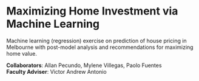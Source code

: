 # Maximizing Home Investment via Machine Learning


Machine learning (regression) exercise on prediction of house pricing in Melbourne with post-model analysis and recommendations for maximizing home value.

**Collaborators**: Allan Pecundo, Mylene Villegas, Paolo Fuentes\
**Faculty Adviser**: Victor Andrew Antonio
